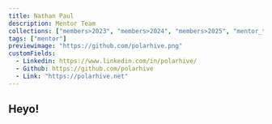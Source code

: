 ```yaml
---
title: Nathan Paul
description: Mentor Team
collections: ["members>2023", "members>2024", "members>2025", "mentor_team"]
tags: ["mentor"]
previewimage: "https://github.com/polarhive.png"
customFields:
  - Linkedin: https://www.linkedin.com/in/polarhive/
  - Github: https://github.com/polarhive
  - Link: "https://polarhive.net"
---
```


## Heyo!
